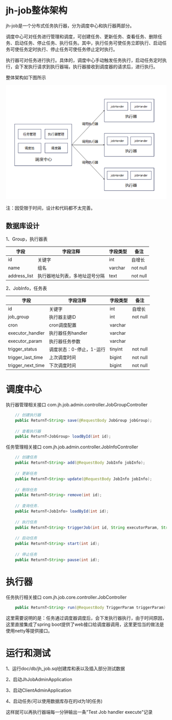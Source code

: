 # jh-job整体架构

jh-job是一个分布式任务执行器，分为调度中心和执行器两部分。

调度中心可对任务进行管理和调度，可创建任务、更新任务、查看任务、删除任务、启动任务、停止任务、执行任务。其中，执行任务可使任务立即执行、启动任务可使任务定时执行、停止任务可使任务停止定时执行。

执行器可对任务进行执行。具体的，调度中心手动触发任务执行，启动任务定时执行，会下发执行请求到执行器端，执行器接收到调度器的请求后，进行执行。

整体架构如下图所示

![jm-job架构](https://github.com/johnhec/jh-job/blob/main/jh-job%E6%9E%B6%E6%9E%84%E5%9B%BE.png)

注：因受限于时间，设计和代码都不太完善。

## 数据库设计
1、Group，执行器表

| 字段 | 字段注释 | 字段类型 | 备注         |
| ---- | -------- | -------- | ------------ |
| id   | 关键字   | int   | 自增长       |
| name | 组名     | varchar  |   not null      |
| address_list | 执行器地址列表，多地址逗号分隔     | text  |     not null     |

2、JobInfo，任务表

| 字段    | 字段注释     | 字段类型 | 备注            |
| ------- | ------------ | -------- | --------------- |
| id      | 关键字       | int   | 自增长          |
| job_group      | 执行器主键ID   | int  | not null        |
| cron    | cron调度配置   | varchar  |                 |
| executor_handler | 执行器任务handler | varchar      |  |
| executor_param | 执行器任务参数     | varchar   |                 |
| trigger_status    | 调度状态：0-停止，1-运行   | tinyint  |    not null     |
| trigger_last_time | 上次调度时间 | bigint      | not null |
| trigger_next_time | 下次调度时间     | bigint   | not null        |

# 调度中心

执行器管理相关接口
com.jh.job.admin.controller.JobGroupController

```java
    // 创建执行器
    public ReturnT<String> save(@RequestBody JobGroup jobGroup);

    // 查看执行器
    public ReturnT<JobGroup> loadById(int id);
```
任务管理相关接口
com.jh.job.admin.controller.JobInfoController
```java
    // 创建任务
    public ReturnT<String> add(@RequestBody JobInfo jobInfo);
    
    // 更新任务
    public ReturnT<String> update(@RequestBody JobInfo jobInfo);
    
    // 删除任务
    public ReturnT<String> remove(int id);
    
    // 查询任务.
    public ReturnT<JobInfo> loadById(int id);
    
    // 执行任务
    public ReturnT<String> triggerJob(int id, String executorParam, String addressList);
    
    // 启动任务
    public ReturnT<String> start(int id);
    
    // 停止任务
    public ReturnT<String> pause(int id);
```

# 执行器
任务执行相关接口
com.jh.job.core.controller.JobController

```java
    public ReturnT<String> run(@RequestBody TriggerParam triggerParam)
```
这里需要说明的是：任务通过调度器调度后，会下发执行器执行，由于时间原因，这里直接集成了spring boot提供了web接口给调度器调用，这里更恰当的做法是使用netty等提供接口。

# 运行和测试
1、运行doc/db/jh_job.sql创建库和表以及插入部分测试数据

2、启动JhJobAdminApplication

3、启动ClientAdminApplication

4、启动任务(可以使用数据库存在的id为1的任务)

这样就可以再执行器端每一分钟输出一条"Test Job handler execute"记录
